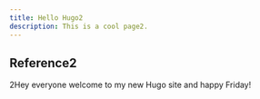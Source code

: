 ```yaml
---
title: Hello Hugo2
description: This is a cool page2.
---
```


## Reference2

2Hey everyone welcome to my new Hugo site and happy Friday!

